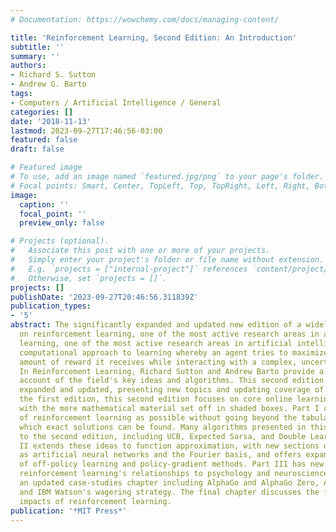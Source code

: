 ```yaml
---
# Documentation: https://wowchemy.com/docs/managing-content/

title: 'Reinforcement Learning, Second Edition: An Introduction'
subtitle: ''
summary: ''
authors:
- Richard S. Sutton
- Andrew G. Barto
tags:
- Computers / Artificial Intelligence / General
categories: []
date: '2018-11-13'
lastmod: 2023-09-27T17:46:56-03:00
featured: false
draft: false

# Featured image
# To use, add an image named `featured.jpg/png` to your page's folder.
# Focal points: Smart, Center, TopLeft, Top, TopRight, Left, Right, BottomLeft, Bottom, BottomRight.
image:
  caption: ''
  focal_point: ''
  preview_only: false

# Projects (optional).
#   Associate this post with one or more of your projects.
#   Simply enter your project's folder or file name without extension.
#   E.g. `projects = ["internal-project"]` references `content/project/deep-learning/index.md`.
#   Otherwise, set `projects = []`.
projects: []
publishDate: '2023-09-27T20:46:56.311839Z'
publication_types:
- '5'
abstract: The significantly expanded and updated new edition of a widely used text
  on reinforcement learning, one of the most active research areas in artificial intelligence.Reinforcement
  learning, one of the most active research areas in artificial intelligence, is a
  computational approach to learning whereby an agent tries to maximize the total
  amount of reward it receives while interacting with a complex, uncertain environment.
  In Reinforcement Learning, Richard Sutton and Andrew Barto provide a clear and simple
  account of the field's key ideas and algorithms. This second edition has been significantly
  expanded and updated, presenting new topics and updating coverage of other topics.Like
  the first edition, this second edition focuses on core online learning algorithms,
  with the more mathematical material set off in shaded boxes. Part I covers as much
  of reinforcement learning as possible without going beyond the tabular case for
  which exact solutions can be found. Many algorithms presented in this part are new
  to the second edition, including UCB, Expected Sarsa, and Double Learning. Part
  II extends these ideas to function approximation, with new sections on such topics
  as artificial neural networks and the Fourier basis, and offers expanded treatment
  of off-policy learning and policy-gradient methods. Part III has new chapters on
  reinforcement learning's relationships to psychology and neuroscience, as well as
  an updated case-studies chapter including AlphaGo and AlphaGo Zero, Atari game playing,
  and IBM Watson's wagering strategy. The final chapter discusses the future societal
  impacts of reinforcement learning.
publication: '*MIT Press*'
---
```

